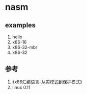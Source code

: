 # nasm

## examples

1. hello
2. x86-16
3. x86-32-mbr
4. x86-32

## 参考

1. 《x86汇编语言-从实模式到保护模式》
2. linux 0.11
